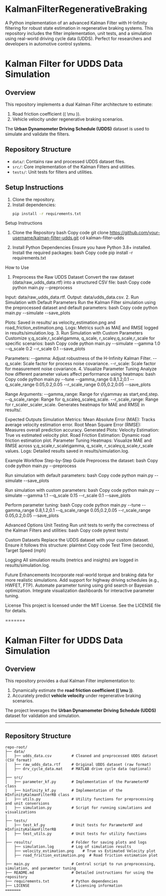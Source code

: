 # KalmanFilterRegenerativeBraking
A Python implementation of an advanced Kalman Filter with H-Infinity filtering for robust state estimation in regenerative braking systems. This repository includes the filter implementation, unit tests, and a simulation using real-world driving cycle data (UDDS). Perfect for researchers and developers in automotive control systems.

# Kalman Filter for UDDS Data Simulation

## Overview
This repository implements a dual Kalman Filter architecture to estimate:
1. Road friction coefficient (\( \mu \)).
2. Vehicle velocity under regenerative braking scenarios.

The **Urban Dynamometer Driving Schedule (UDDS)** dataset is used to simulate and validate the filters.

## Repository Structure
- `data/`: Contains raw and processed UDDS dataset files.
- `src/`: Core implementation of the Kalman Filters and utilities.
- `tests/`: Unit tests for filters and utilities.

## Setup Instructions
1. Clone the repository.
2. Install dependencies:
   ```bash
   pip install -r requirements.txt

Setup Instructions
1. Clone the Repository
bash
Copy code
git clone https://github.com/your-username/kalman-filter-udds.git
cd kalman-filter-udds

2. Install Python Dependencies
Ensure you have Python 3.8+ installed. Install the required packages:
bash
Copy code
pip install -r requirements.txt


How to Use
1. Preprocess the Raw UDDS Dataset
Convert the raw dataset (data/raw_udds_data.rtf) into a structured CSV file:
bash
Copy code
python main.py --preprocess

Input: data/raw_udds_data.rtf.
Output: data/udds_data.csv.
2. Run Simulation with Default Parameters
Run the Kalman Filter simulation using the preprocessed dataset and default parameters:
bash
Copy code
python main.py --simulate --save_plots

Plots: Saved in results/ as velocity_estimation.png and road_friction_estimation.png.
Logs: Metrics such as MAE and RMSE logged in results/simulation.log.
3. Run Simulation with Custom Parameters
Customize γ,q_scale,r_scale\gamma, q\_scale, r\_scaleγ,q_scale,r_scale for specific scenarios:
bash
Copy code
python main.py --simulate --gamma 1.0 --q_scale 0.2 --r_scale 0.1 --save_plots

Parameters:
--gamma: Adjust robustness of the H-Infinity Kalman Filter.
--q_scale: Scale factor for process noise covariance.
--r_scale: Scale factor for measurement noise covariance.
4. Visualize Parameter Tuning
Analyze how different parameter values affect performance using heatmaps:
bash
Copy code
python main.py --tune --gamma_range 0.8,1.2,0.1 --q_scale_range 0.05,0.2,0.05 --r_scale_range 0.05,0.2,0.05 --save_plots

Range Arguments:
--gamma_range: Range for γ\gammaγ as start,end,step.
--q_scale_range: Range for q_scaleq\_scaleq_scale.
--r_scale_range: Range for r_scaler\_scaler_scale.
Generates heatmaps for MAE and RMSE in results/.

Expected Outputs
Simulation Metrics:
Mean Absolute Error (MAE): Tracks average velocity estimation error.
Root Mean Square Error (RMSE): Measures overall prediction accuracy.
Generated Plots:
Velocity Estimation:
True vs estimated velocity plot.
Road Friction Estimation:
Dynamic road friction estimation plot.
Parameter Tuning Heatmaps:
Visualize MAE and RMSE across γ,q_scale,r_scale\gamma, q\_scale, r\_scaleγ,q_scale,r_scale values.
Logs:
Detailed results saved in results/simulation.log.

Example Workflow
Step-by-Step Guide
Preprocess the dataset:
bash
Copy code
python main.py --preprocess


Run simulation with default parameters:
bash
Copy code
python main.py --simulate --save_plots


Run simulation with custom parameters:
bash
Copy code
python main.py --simulate --gamma 1.1 --q_scale 0.15 --r_scale 0.1 --save_plots


Perform parameter tuning:
bash
Copy code
python main.py --tune --gamma_range 0.8,1.2,0.1 --q_scale_range 0.05,0.2,0.05 --r_scale_range 0.05,0.2,0.05 --save_plots



Advanced Options
Unit Testing
Run unit tests to verify the correctness of the Kalman Filters and utilities:
bash
Copy code
pytest tests/

Custom Datasets
Replace the UDDS dataset with your custom dataset. Ensure it follows this structure:
plaintext
Copy code
Test Time (seconds), Target Speed (mph)

Logging
All simulation results (metrics and insights) are logged in results/simulation.log.

Future Enhancements
Incorporate real-world torque and braking data for more realistic simulations.
Add support for highway driving schedules (e.g., HWFET, FTP).
Automate parameter tuning using grid search or Bayesian optimization.
Integrate visualization dashboards for interactive parameter tuning.

License
This project is licensed under the MIT License. See the LICENSE file for details.


=======
# **Kalman Filter for UDDS Data Simulation**

## **Overview**
This repository provides a dual Kalman Filter implementation to:
1. Dynamically estimate the **road friction coefficient (\( \mu \))**.
2. Accurately predict **vehicle velocity** under regenerative braking scenarios.

The project leverages the **Urban Dynamometer Driving Schedule (UDDS)** dataset for validation and simulation.

---

## **Repository Structure**
```plaintext
repo-root/
├── data/
│   ├── udds_data.csv         # Cleaned and preprocessed UDDS dataset (CSV format)
│   ├── raw_udds_data.rtf     # Original UDDS dataset (raw format)
│   ├── drv_cycle_data.mat    # MATLAB drive cycle data (optional)
│
├── src/
│   ├── parameter_kf.py       # Implementation of the ParameterKF class
│   ├── hinfinity_kf.py       # Implementation of the HInfinityKalmanFilterRB class
│   ├── utils.py              # Utility functions for preprocessing and unit conversions
│   ├── simulation.py         # Script for running simulations and visualizations
│
├── tests/
│   ├── test_kf.py            # Unit tests for ParameterKF and HInfinityKalmanFilterRB
│   ├── test_utils.py         # Unit tests for utility functions
│
├── results/                  # Folder for saving plots and logs
│   ├── simulation.log        # Log of simulation results
│   ├── velocity_estimation.png    # True vs Estimated Velocity plot
│   ├── road_friction_estimation.png  # Road friction estimation plot
│
├── main.py                   # Central script to run preprocessing, simulation, and parameter tuning
├── README.md                 # Detailed instructions for using the repository
├── requirements.txt          # Python dependencies
├── LICENSE                   # Licensing information
=======

